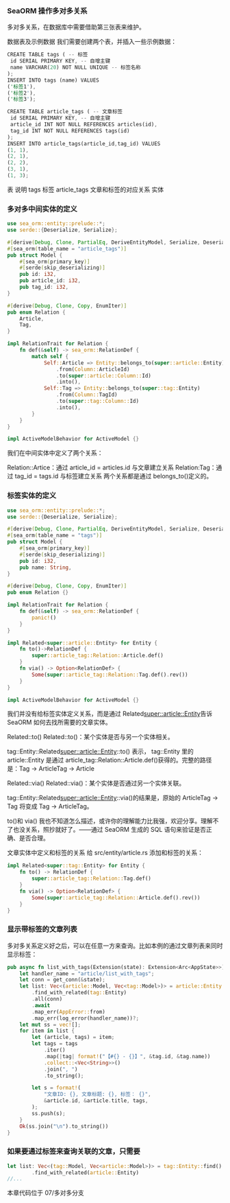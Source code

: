 ### SeaORM 操作多对多关系

多对多关系，在数据库中需要借助第三张表来维护。

数据表及示例数据
我们需要创建两个表，并插入一些示例数据：

```rust
CREATE TABLE tags ( -- 标签
 id SERIAL PRIMARY KEY, -- 自增主键
 name VARCHAR(20) NOT NULL UNIQUE -- 标签名称
);
INSERT INTO tags (name) VALUES
('标签1'),
('标签2'),
('标签3');

CREATE TABLE article_tags ( -- 文章标签
 id SERIAL PRIMARY KEY, -- 自增主键
 article_id INT NOT NULL REFERENCES articles(id),
 tag_id INT NOT NULL REFERENCES tags(id)
);
INSERT INTO article_tags(article_id,tag_id) VALUES
(1, 1),
(2, 1),
(2, 2),
(3, 1),
(1, 3);
```

表 说明
tags 标签
article_tags 文章和标签的对应关系
实体

### 多对多中间实体的定义

```rust
use sea_orm::entity::prelude::*;
use serde::{Deserialize, Serialize};

#[derive(Debug, Clone, PartialEq, DeriveEntityModel, Serialize, Deserialize)]
#[sea_orm(table_name = "article_tags")]
pub struct Model {
    #[sea_orm(primary_key)]
    #[serde(skip_deserializing)]
    pub id: i32,
    pub article_id: i32,
    pub tag_id: i32,
}

#[derive(Debug, Clone, Copy, EnumIter)]
pub enum Relation {
    Article,
    Tag,
}

impl RelationTrait for Relation {
    fn def(&self) -> sea_orm::RelationDef {
        match self {
            Self::Article => Entity::belongs_to(super::article::Entity)
                .from(Column::ArticleId)
                .to(super::article::Column::Id)
                .into(),
            Self::Tag => Entity::belongs_to(super::tag::Entity)
                .from(Column::TagId)
                .to(super::tag::Column::Id)
                .into(),
        }
    }
}

impl ActiveModelBehavior for ActiveModel {}
```

我们在中间实体中定义了两个关系：

Relation::Artice：通过 article_id = articles.id 与文章建立关系
Relation:Tag：通过 tag_id = tags.id 与标签建立关系
两个关系都是通过 belongs_to()定义的。

### 标签实体的定义

```rust
use sea_orm::entity::prelude::*;
use serde::{Deserialize, Serialize};

#[derive(Debug, Clone, PartialEq, DeriveEntityModel, Serialize, Deserialize)]
#[sea_orm(table_name = "tags")]
pub struct Model {
    #[sea_orm(primary_key)]
    #[serde(skip_deserializing)]
    pub id: i32,
    pub name: String,
}

#[derive(Debug, Clone, Copy, EnumIter)]
pub enum Relation {}

impl RelationTrait for Relation {
    fn def(&self) -> sea_orm::RelationDef {
        panic!()
    }
}

impl Related<super::article::Entity> for Entity {
    fn to()->RelationDef {
        super::article_tag::Relation::Article.def()
    }
    fn via() -> Option<RelationDef> {
        Some(super::article_tag::Relation::Tag.def().rev())
    }
}

impl ActiveModelBehavior for ActiveModel {}
```

我们并没有给标签实体定义关系，而是通过 Related<super::article::Entity>告诉 SeaORM 如何去找所需要的文章实体。

Related::to()
Related::to()：某个实体是否与另一个实体相关。

tag::Entity::Related<super::article::Entity>::to() 表示， tag::Entity 里的 article::Entity 是通过 article_tag::Relation::Article.def()获得的。完整的路径是：Tag -> ArticleTag -> Article

Related::via()
Related::via()：某个实体是否通过另一个实体关联。

tag::Entity::Related<super::article::Entity>::via()的结果是，原始的 ArticleTag -> Tag 将变成 Tag -> ArticleTag。

to()和 via() 我也不知道怎么描述，或许你的理解能力比我强，欢迎分享。理解不了也没关系，照抄就好了。——通过 SeaORM 生成的 SQL 语句来验证是否正确、是否合理。

文章实体中定义和标签的关系
给 src/entity/article.rs 添加和标签的关系：

```rust
impl Related<super::tag::Entity> for Entity {
    fn to() -> RelationDef {
        super::article_tag::Relation::Tag.def()
    }
    fn via() -> Option<RelationDef> {
        Some(super::article_tag::Relation::Article.def().rev())
    }
}
```

### 显示带标签的文章列表

多对多关系定义好之后，可以在任意一方来查询。比如本例的通过文章列表来同时显示标签：

```rust
pub async fn list_with_tags(Extension(state): Extension<Arc<AppState>>) -> Result<String> {
    let handler_name = "article/list_with_tags";
    let conn = get_conn(&state);
    let list: Vec<(article::Model, Vec<tag::Model>)> = article::Entity::find()
        .find_with_related(tag::Entity)
        .all(conn)
        .await
        .map_err(AppError::from)
        .map_err(log_error(handler_name))?;
    let mut ss = vec![];
    for item in list {
        let (article, tags) = item;
        let tags = tags
            .iter()
            .map(|tag| format!("【#{} - {}】", &tag.id, &tag.name))
            .collect::<Vec<String>>()
            .join(", ")
            .to_string();

        let s = format!(
            "文章ID: {}, 文章标题: {}, 标签： {}",
            &article.id, &article.title, tags,
        );
        ss.push(s);
    }
    Ok(ss.join("\n").to_string())
}
```

### 如果要通过标签来查询关联的文章，只需要

```rust
let list: Vec<(tag::Model, Vec<article::Model>)> = tag::Entity::find()
        .find_with_related(article::Entity)
//...
```

本章代码位于 07/多对多分支
